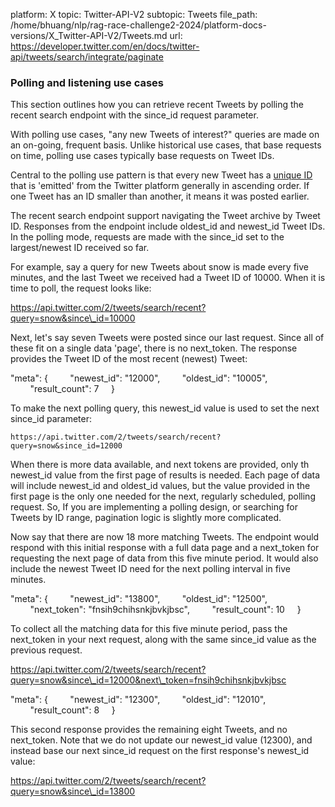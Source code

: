platform: X
topic: Twitter-API-V2
subtopic: Tweets
file_path: /home/bhuang/nlp/rag-race-challenge2-2024/platform-docs-versions/X_Twitter-API-V2/Tweets.md
url: https://developer.twitter.com/en/docs/twitter-api/tweets/search/integrate/paginate


### Polling and listening use cases

This section outlines how you can retrieve recent Tweets by polling the recent search endpoint with the since\_id request parameter. 

With polling use cases, "any new Tweets of interest?" queries are made on an on-going, frequent basis. Unlike historical use cases, that base requests on time, polling use cases typically base requests on Tweet IDs.

Central to the polling use pattern is that every new Tweet has a [unique ID](https://developer.twitter.com/en/docs/twitter-ids) that is 'emitted' from the Twitter platform generally in ascending order. If one Tweet has an ID smaller than another, it means it was posted earlier.

The recent search endpoint support navigating the Tweet archive by Tweet ID. Responses from the endpoint include oldest\_id and newest\_id Tweet IDs. In the polling mode, requests are made with the since\_id set to the largest/newest ID received so far. 

For example, say a query for new Tweets about snow is made every five minutes, and the last Tweet we received had a Tweet ID of 10000. When it is time to poll, the request looks like:

https://api.twitter.com/2/tweets/search/recent?query=snow&since\_id=10000

Next, let's say seven Tweets were posted since our last request. Since all of these fit on a single data 'page', there is no next\_token. The response provides the Tweet ID of the most recent (newest) Tweet:

"meta": {
        "newest\_id": "12000",
        "oldest\_id": "10005",
        "result\_count": 7
    }

  
To make the next polling query, this newest\_id value is used to set the next since\_id parameter:

`https://api.twitter.com/2/tweets/search/recent?query=snow&since_id=12000`

When there is more data available, and next tokens are provided, only th newest\_id value from the first page of results is needed. Each page of data will include newest\_id and oldest\_id values, but the value provided in the first page is the only one needed for the next, regularly scheduled, polling request. So, If you are implementing a polling design, or searching for Tweets by ID range, pagination logic is slightly more complicated. 

Now say that there are now 18 more matching Tweets. The endpoint would respond with this initial response with a full data page and a next\_token for requesting the next page of data from this five minute period. It would also include the newest Tweet ID need for the next polling interval in five minutes.  

"meta": {
        "newest\_id": "13800",
        "oldest\_id": "12500",
        "next\_token": "fnsih9chihsnkjbvkjbsc",
        "result\_count": 10
    }

  
To collect all the matching data for this five minute period, pass the next\_token in your next request, along with the same since\_id value as the previous request.

https://api.twitter.com/2/tweets/search/recent?query=snow&since\_id=12000&next\_token=fnsih9chihsnkjbvkjbsc

"meta": {
        "newest\_id": "12300",
        "oldest\_id": "12010",
        "result\_count": 8
    }

  
This second response provides the remaining eight Tweets, and no next\_token. Note that we do not update our newest\_id value (12300), and instead base our next since\_id request on the first response's newest\_id value:

https://api.twitter.com/2/tweets/search/recent?query=snow&since\_id=13800